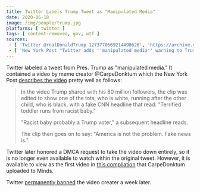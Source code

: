 ```yaml
---
title: Twitter Labels Trump Tweet as "Manipulated Media"
date: 2020-06-18
image: /img/people/trump.jpg
platforms: [ twitter ]
tags: [ content-removed, gov, wtf ]
sources:
 - [ 'Twitter @realDonaldTrump 1273770669214490626', 'https://archive.vn/skozQ' ]
 - [ 'New York Post "Twitter adds ''manipulated media'' warning to Trump tweet" by Tamar Lapin (18 Jun 2020)', 'http://archive.is/HlHqq' ]
---
```


Twitter labeled a tweet from Pres. Trump as "manipulated media." It contained a
video by meme creator @CarpeDonktum which the New York Post [describes the
video](http://archive.is/HlHqq#selection-1255.0-1267.73) pretty well as
follows:
> In the video Trump shared with his 80 million followers, the clip was edited
> to show one of the tots, who is white, running after the other child, who is
> black, with a fake CNN headline that read: "Terrified toddler runs from
> racist baby."
>
> "Racist baby probably a Trump voter," a subsequent headline reads.
>
> The clip then goes on to say: "America is not the problem. Fake news is."

Twitter later honored a DMCA request to take the video down entirely, so it is
no longer even available to watch within the original tweet. However, it is
available to view as the first video in [this
compilation](https://www.minds.com/newsfeed/1122612088517787648) that
CarpeDonktum uploaded to Minds.

Twitter [permanently banned](/events/twitter-bans-carpedonktum/) the video
creater a week later.
